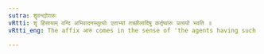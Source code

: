 ```yaml
---
sutra: शॄवन्द्योरारुः
vRtti: शॄ हिंसायाम् वन्दि अभिवादनस्तुत्योः एताभ्यां तच्छीलादिषु कर्तृष्वारुः प्रत्ययो भवति ॥
vRtti_eng: The affix आरु comes in the sense of 'the agents having such a habit &c' after the verbs शॄ 'to injure' and वन्द 'to praise', 'to salute'.

---
```

